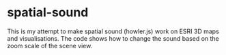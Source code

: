 # spatial-sound
This is my attempt to make spatial sound (howler.js) work on ESRI 3D maps and visualisations. 
The code shows how to change the sound based on the zoom scale of the scene view.
